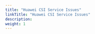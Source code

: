 ```yaml
---
title: "Huawei CSI Service Issues"
linkTitle: "Huawei CSI Service Issues"
description: 
weight: 1
---
```





